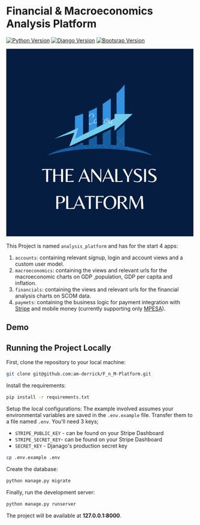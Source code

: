 # Financial & Macroeconomics Analysis Platform
[![Python Version](https://img.shields.io/badge/python-3.11-brightgreen.svg)](https://python.org)
[![Django Version](https://img.shields.io/badge/django-5.1-brightgreen.svg)](https://www.djangoproject.com/download/)
[![Bootsrap Version](https://img.shields.io/badge/bootstrap-5.3-purple.svg)](https://getbootstrap.com/docs/5.3/)

![The_Analysis_Platform](https://github.com/am-derrick/F_n_M-Platform/blob/main/static/img/The_Analysis_Platform.png)

This Project is named `analysis_platform` and has for the start 4 apps:
1. `accounts`: containing relevant signup, login and account views and a custom user model.
2. `macroeconomics`: containing the views and relevant urls for the macroeconomic charts on GDP ,population, GDP per capita and inflation.
3. `financials`: containing the views and relevant urls for the financial analysis charts on SCOM data.
4. `paymets`: containing the business logic for payment integration with [Stripe](https://stripe.com) and mobile money (currently supporting only [MPESA](https://developer.safaricom.co.ke/)).

## Demo



## Running the Project Locally

First, clone the repository to your local machine:

```bash
git clone git@github.com:am-derrick/F_n_M-Platform.git
```

Install the requirements:

```bash
pip install -r requirements.txt
```

Setup the local configurations:
The example involved assumes your environmental variables are saved in the ```.env.example``` file. Transfer them to a file named ```.env```. You'll need 3 keys;
- `STRIPE_PUBLIC_KEY` - can be found on your Stripe Dashboard
- `STRIPE_SECRET_KEY`- can be found on your Stripe Dashboard
- `SECRET_KEY` - Djanago's production secret key

```bash
cp .env.example .env
```

Create the database:

```bash
python manage.py migrate
```

Finally, run the development server:

```bash
python manage.py runserver
```

The project will be available at **127.0.0.1:8000**.
